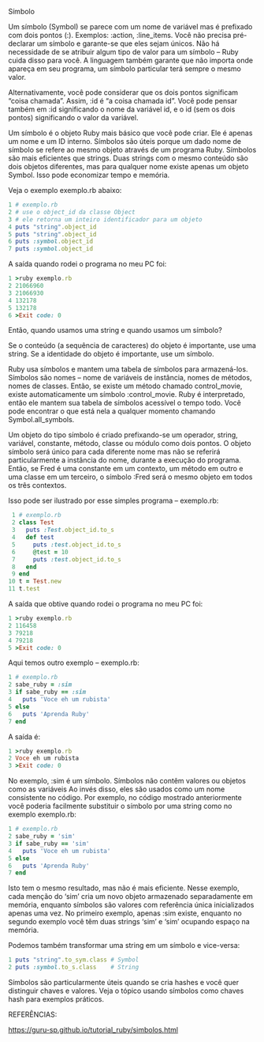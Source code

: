 Símbolo

Um símbolo (Symbol) se parece com um nome de variável mas é prefixado com dois pontos (:). Exemplos: :action, :line_items. Você não precisa pré-declarar um símbolo e garante-se que eles sejam únicos. Não há necessidade de se atribuir algum tipo de valor para um símbolo – Ruby cuida disso para você. A linguagem também garante que não importa onde apareça em seu programa, um símbolo particular terá sempre o mesmo valor.

Alternativamente, você pode considerar que os dois pontos significam “coisa chamada”. Assim, :id é “a coisa chamada id”. Você pode pensar também em :id significando o nome da variável id, e o id (sem os dois pontos) significando o valor da variável.

Um símbolo é o objeto Ruby mais básico que você pode criar. Ele é apenas um nome e um ID interno. Símbolos são úteis porque um dado nome de símbolo se refere ao mesmo objeto através de um programa Ruby. Símbolos são mais eficientes que strings. Duas strings com o mesmo conteúdo são dois objetos diferentes, mas para qualquer nome existe apenas um objeto Symbol. Isso pode economizar tempo e memória.

Veja o exemplo exemplo.rb abaixo:

```ruby
1 # exemplo.rb
2 # use o object_id da classe Object
3 # ele retorna um inteiro identificador para um objeto
4 puts "string".object_id
5 puts "string".object_id
6 puts :symbol.object_id
7 puts :symbol.object_id
```

A saída quando rodei o programa no meu PC foi:

```ruby
1 >ruby exemplo.rb
2 21066960
3 21066930
4 132178
5 132178
6 >Exit code: 0
```

Então, quando usamos uma string e quando usamos um símbolo?

Se o conteúdo (a sequência de caracteres) do objeto é importante, use uma string.
Se a identidade do objeto é importante, use um símbolo.

Ruby usa símbolos e mantem uma tabela de símbolos para armazená-los. Símbolos são nomes – nome de variáveis de instância, nomes de métodos, nomes de classes. Então, se existe um método chamado control_movie, existe automaticamente um símbolo :control_movie. Ruby é interpretado, então ele mantem sua tabela de símbolos acessível o tempo todo. Você pode encontrar o que está nela a qualquer momento chamando Symbol.all_symbols.

Um objeto do tipo símbolo é criado prefixando-se um operador, string, variável, constante, método, classe ou módulo como dois pontos. O objeto símbolo será único para cada diferente nome mas não se referirá particularmente a instância do nome, durante a execução do programa. Então, se Fred é uma constante em um contexto, um método em outro e uma classe em um terceiro, o símbolo :Fred será o mesmo objeto em todos os três contextos.

Isso pode ser ilustrado por esse simples programa – exemplo.rb:

```ruby
 1 # exemplo.rb
 2 class Test
 3   puts :Test.object_id.to_s
 4   def test
 5     puts :test.object_id.to_s
 6     @test = 10
 7     puts :test.object_id.to_s
 8   end
 9 end
10 t = Test.new
11 t.test
```

A saída que obtive quando rodei o programa no meu PC foi:

```ruby
1 >ruby exemplo.rb
2 116458
3 79218
4 79218
5 >Exit code: 0
```

Aqui temos outro exemplo – exemplo.rb:

```ruby
1 # exemplo.rb
2 sabe_ruby = :sim
3 if sabe_ruby == :sim
4   puts 'Voce eh um rubista'
5 else
6   puts 'Aprenda Ruby'
7 end
```

A saída é:

```ruby
1 >ruby exemplo.rb
2 Voce eh um rubista
3 >Exit code: 0
```

No exemplo, :sim é um símbolo. Símbolos não contêm valores ou objetos como as variáveis Ao invés disso, eles são usados como um nome consistente no código. Por exemplo, no código mostrado anteriormente você poderia facilmente substituir o símbolo por
uma string como no exemplo exemplo.rb:

```ruby
1 # exemplo.rb
2 sabe_ruby = 'sim'
3 if sabe_ruby == 'sim'
4   puts 'Voce eh um rubista'
5 else
6   puts 'Aprenda Ruby'
7 end
```

Isto tem o mesmo resultado, mas não é mais eficiente. Nesse exemplo, cada menção do ‘sim’ cria um novo objeto armazenado separadamente em memória, enquanto símbolos são valores com referência única inicializados apenas uma vez. No primeiro exemplo,
apenas :sim existe, enquanto no segundo exemplo você têm duas strings ‘sim’ e ‘sim’ ocupando espaço na memória.

Podemos também transformar uma string em um símbolo e vice-versa:

```ruby
1 puts "string".to_sym.class # Symbol
2 puts :symbol.to_s.class    # String
```

Símbolos são particularmente úteis quando se cria hashes e você quer distinguir chaves e valores. Veja o tópico usando símbolos como chaves hash para exemplos práticos.

REFERÊNCIAS:

https://guru-sp.github.io/tutorial_ruby/simbolos.html
